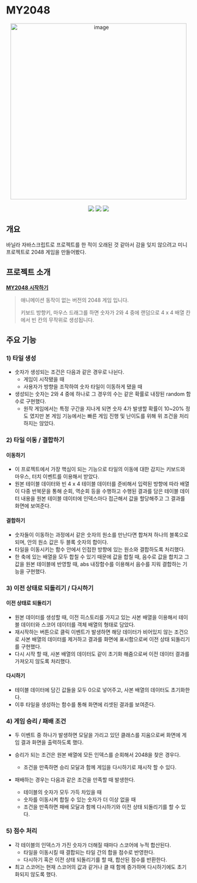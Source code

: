 # MY2048

<div align='center'>
  <img width="480" alt="image" src="https://user-images.githubusercontent.com/77887712/188801195-68fb74e9-58f6-4e39-a2ed-c0cefb21f071.png">
  <br><br>
  <div align='center'>
    <img src='https://img.shields.io/badge/html5-red.svg'/>
    <img src="https://img.shields.io/badge/CSS3-skyblue.svg" />
    <img src="https://img.shields.io/badge/javascript-ES2015-yellow.svg" />
  </div>
</div>

## 개요

바닐라 자바스크립트로 프로젝트를 한 적이 오래된 것 같아서 감을 잊지 않으려고 미니 프로젝트로 2048 게임을 만들어봤다.

## 프로젝트 소개

**[MY2048 시작하기](kyhyun.github.io/my2048/)**

> 애니메이션 동작이 없는 버전의 2048 게임 입니다.
> 
> 키보드 방향키, 마우스 드래그를 하면 숫자가 2와 4 중에 랜덤으로 4 x 4 배열 칸에서 빈 칸의 무작위로 생성됩니다.

## 주요 기능

### 1) 타일 생성

- 숫자가 생성되는 조건은 다음과 같은 경우로 나뉜다.
  - 게임이 시작됐을 때
  - 사용자가 방향을 조작하여 숫자 타일이 이동하게 됐을 때
- 생성되는 숫자는 2와 4 중에 하나로 그 경우의 수는 같은 확률로 내장된 random 함수로 구현했다.
  - 원작 게임에서는 특정 구간을 지나게 되면 숫자 4가 발생할 확률이 10~20% 정도 였지만 본 게임 기능에서는 빠른 게임 진행 및 난이도를 위해 위 조건을 처리하지는 않았다.

### 2) 타일 이동 / 결합하기

#### 이동하기

- 이 프로젝트에서 가장 핵심이 되는 기능으로 타일의 이동에 대한 감지는 키보드와 마우스, 터치 이벤트를 이용해서 받았다.
- 원본 테이블 데이터와 빈 4 x 4 테이블 데이터를 준비해서 입력된 방향에 따라 배열이 다중 반복문을 통해 순회, 역순회 등을 수행하고 수행된 결과를 담은 테이블 데이터 내용을 원본 테이블 데이터에 인덱스마다 접근해서 값을 할당해주고 그 결과를 화면에 보여준다.

#### 결합하기

- 숫자들이 이동하는 과정에서 같은 숫자의 원소를 만난다면 합쳐져 하나의 블록으로 되며, 안의 원소 값은 두 블록 숫자의 합이다.
- 타일을 이동시키는 함수 안에서 인접한 방향에 있는 원소와 결합하도록 처리했다.
- 한 축에 있는 배열을 모두 합칠 수 있기 때문에 값을 합칠 때, 음수로 값을 합치고 그 값을 원본 테이블에 반영할 때, abs 내장함수를 이용해서 음수를 지워 결합하는 기능을 구현했다.

### 3) 이전 상태로 되돌리기 / 다시하기

#### 이전 상태로 되돌리기

- 원본 데이터를 생성할 때, 이전 히스토리를 가지고 있는 사본 배열을 이용해서 테이블 데이터와 스코어 데이터를 객체 배열의 형태로 담았다.
- 재시작하는 버튼으로 클릭 이벤트가 발생하면 해당 데이터가 비어있지 않는 조건으로 사본 배열의 데이터를 제거하고 결과를 화면에 표시함으로써 이전 상태 되돌리기를 구현했다.
- 다시 시작 할 때, 사본 배열의 데이터도 같이 초기화 해줌으로써 이전 데이터 결과를 가져오지 않도록 처리했다.

#### 다시하기

- 테이블 데이터에 담긴 값들을 모두 0으로 넣어주고, 사본 배열의 데이터도 초기화한다.
- 이후 타일을 생성하는 함수를 통해 화면에 리셋된 결과를 보여준다.

### 4) 게임 승리 / 패배 조건

- 두 이벤트 중 하나가 발생하면 모달을 가리고 있던 클래스를 지움으로써 화면에 게임 결과 화면을 출력하도록 했다.
- 승리가 되는 조건은 원본 배열에 모든 인덱스를 순회해서 2048을 찾은 경우다.

  - 조건을 만족하면 승리 모달과 함께 게임을 다시하기로 재시작 할 수 있다.

- 패배하는 경우는 다음과 같은 조건을 만족할 때 발생한다.
  - 테이블의 숫자가 모두 가득 차있을 때
  - 숫자를 이동시켜 합칠 수 있는 숫자가 더 이상 없을 때
  - 조건을 만족하면 패배 모달과 함께 다시하기와 이전 상태 되돌리기를 할 수 있다.

### 5) 점수 처리

- 각 테이블의 인덱스가 가진 숫자가 더해질 때마다 스코어에 누적 합산된다.
  - 타일을 이동시킬 때 결합되는 타일 간의 합을 점수로 반영한다.
  - 다시하기 혹은 이전 상태 되돌리기를 할 때, 합산된 점수를 반환한다.
- 최고 스코어는 현재 스코어의 값과 같거나 클 때 함께 증가하며 다시하기에도 초기화되지 않도록 했다.
